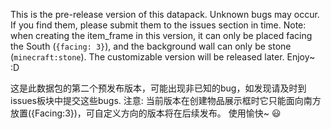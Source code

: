 This is the pre-release version of this datapack. Unknown bugs may occur. If you find them, please submit them to the issues section in time.
Note: when creating the item_frame in this version, it can only be placed facing the South (`{facing: 3}`), and the background wall can only be stone (`minecraft:stone`). The customizable version will be released later.
Enjoy~ :D 

这是此数据包的第二个预发布版本，可能出现非已知的bug，如发现请及时到issues板块中提交这些bugs.
注意: 当前版本在创建物品展示框时它只能面向南方放置({Facing:3})，可自定义方向的版本将在后续发布。
使用愉快~ 😃